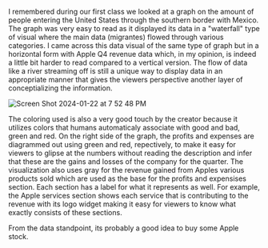 I remembered during our first class we looked at a graph on the amount of people entering the United States through the southern border with Mexico. The graph was very easy to read as it displayed its
data in a "waterfall" type of visual where the main data (migrantes) flowed through various categories. I came across this data visual of the same type of graph but in a horizontal form with Apple Q4
revenue data which, in my opinion, is indeed a little bit harder to read compared to a vertical version. The flow of data like a river streaming off is still a unique way to display data in an
appropriate manner that gives the viewers perspective another layer of conceptializing the information.

![Screen Shot 2024-01-22 at 7 52 48 PM](https://github.com/asosa117/reflections/assets/143228727/20b1e4f9-39f0-4ba2-ba1c-dd221fd2b5f5)

The coloring used is also a very good touch by the creator because it utilizes colors that humans automaticaly associate with good and bad, green and red. On the right side of the graph, the profits
and expenses are diagrammed out using green and red, repectively, to make it easy for viewers to glipse at the numbers without reading the description and infer that these are the gains and losses of
the company for the quarter. The visualization also uses gray for the revenue gained from Apples various products sold which are used as the base for the profits and expensises section. Each section has
a label for what it represents as well. For example, the Apple services section shows each service that is contributing to the revenue with its logo widget making it easy for viewers to know what
exactly consists of these sections.

From the data standpoint, its probably a good idea to buy some Apple stock.
